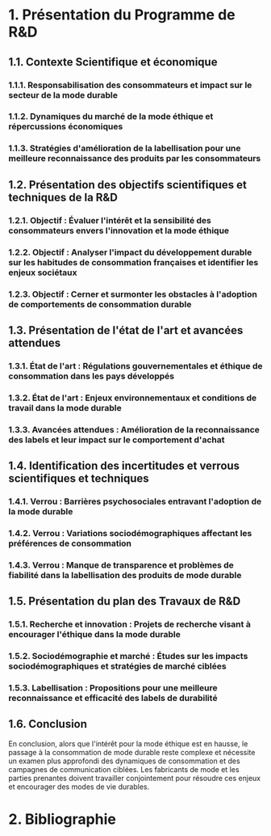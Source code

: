 # 1. Présentation du Programme de R&D

## 1.1. Contexte Scientifique et économique
### 1.1.1. Responsabilisation des consommateurs et impact sur le secteur de la mode durable
### 1.1.2. Dynamiques du marché de la mode éthique et répercussions économiques
### 1.1.3. Stratégies d'amélioration de la labellisation pour une meilleure reconnaissance des produits par les consommateurs

## 1.2. Présentation des objectifs scientifiques et techniques de la R&D
### 1.2.1. Objectif : Évaluer l'intérêt et la sensibilité des consommateurs envers l'innovation et la mode éthique
### 1.2.2. Objectif : Analyser l'impact du développement durable sur les habitudes de consommation françaises et identifier les enjeux sociétaux
### 1.2.3. Objectif : Cerner et surmonter les obstacles à l'adoption de comportements de consommation durable

## 1.3. Présentation de l'état de l'art et avancées attendues
### 1.3.1. État de l'art : Régulations gouvernementales et éthique de consommation dans les pays développés
### 1.3.2. État de l'art : Enjeux environnementaux et conditions de travail dans la mode durable
### 1.3.3. Avancées attendues : Amélioration de la reconnaissance des labels et leur impact sur le comportement d'achat

## 1.4. Identification des incertitudes et verrous scientifiques et techniques
### 1.4.1. Verrou : Barrières psychosociales entravant l'adoption de la mode durable
### 1.4.2. Verrou : Variations sociodémographiques affectant les préférences de consommation
### 1.4.3. Verrou : Manque de transparence et problèmes de fiabilité dans la labellisation des produits de mode durable

## 1.5. Présentation du plan des Travaux de R&D
### 1.5.1. Recherche et innovation : Projets de recherche visant à encourager l'éthique dans la mode durable
### 1.5.2. Sociodémographie et marché : Études sur les impacts sociodémographiques et stratégies de marché ciblées
### 1.5.3. Labellisation : Propositions pour une meilleure reconnaissance et efficacité des labels de durabilité

## 1.6. Conclusion
En conclusion, alors que l'intérêt pour la mode éthique est en hausse, le passage à la consommation de mode durable reste complexe et nécessite un examen plus approfondi des dynamiques de consommation et des campagnes de communication ciblées. Les fabricants de mode et les parties prenantes doivent travailler conjointement pour résoudre ces enjeux et encourager des modes de vie durables.

# 2. Bibliographie